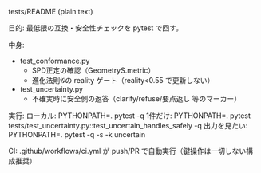 tests/README (plain text)

目的:
  最低限の互換・安全性チェックを pytest で回す。

中身:
  - test_conformance.py
      * SPD正定の確認（GeometryS.metric）
      * 進化法則𝒢の reality ゲート（reality<0.55 で更新しない）
  - test_uncertainty.py
      * 不確実時に安全側の返答（clarify/refuse/要点返し 等のマーカー）

実行:
  ローカル:
    PYTHONPATH=. pytest -q
  1件だけ:
    PYTHONPATH=. pytest tests/test_uncertainty.py::test_uncertain_handles_safely -q
  出力を見たい:
    PYTHONPATH=. pytest -q -s -k uncertain

CI:
  .github/workflows/ci.yml が push/PR で自動実行（鍵操作は一切しない構成推奨）
